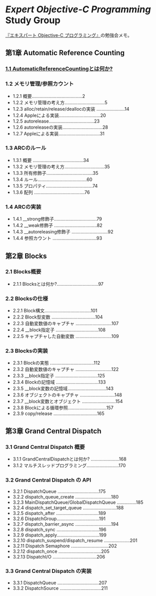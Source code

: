 ***Expert Objective-C Programming***<br>Study Group
===================================================

[『エキスパート Objective-C プログラミング』](http://www.amazon.co.jp/%E3%82%A8%E3%82%AD%E3%82%B9%E3%83%91%E3%83%BC%E3%83%88Objective-C%E3%83%97%E3%83%AD%E3%82%B0%E3%83%A9%E3%83%9F%E3%83%B3%E3%82%B0-%EF%BC%8DiOS-OS-X%E3%81%AE%E3%83%A1%E3%83%A2%E3%83%AA%E7%AE%A1%E7%90%86%E3%81%A8%E3%83%9E%E3%83%AB%E3%83%81%E3%82%B9%E3%83%AC%E3%83%83%E3%83%89%EF%BC%8D-%E5%9D%82%E6%9C%AC/dp/4844331094/)の勉強会メモ。

## 第1章 Automatic Reference Counting 
### [1.1 AutomaticReferenceCountingとは何か?](chapt-1/sect-1-1.md)
### 1.2 メモリ管理/参照カウント
- 1.2.1 概要.......................................2 
- 1.2.2 メモリ管理の考え方...............................5 
- 1.2.3 alloc/retain/release/deallocの実装 ......................14 
- 1.2.4 Appleによる実装................................20 
- 1.2.5 autorelease...................................23 
- 1.2.6 autoreleaseの実装...............................28 
- 1.2.7 Appleによる実装................................31

### 1.3 ARCのルール
- 1.3.1 概要 .......................................34 
- 1.3.2 メモリ管理の考え方...............................35 
- 1.3.3 所有修飾子....................................35 
- 1.3.4 ルール......................................60 
- 1.3.5 プロパティ....................................74 
- 1.3.6 配列 .......................................76

### 1.4 ARCの実装
- 1.4.1 __strong修飾子.................................79 
- 1.4.2 __weak修飾子 .................................82 
- 1.4.3 __autoreleasing修飾子 ............................92 
- 1.4.4 参照カウント ..................................93

## 第2章 Blocks

### 2.1 Blocks概要
- 2.1.1 Blocksとは何か?................................97 

### 2.2 Blocksの仕様
- 2.2.1 Block構文....................................101
- 2.2.2 Block型変数 ..................................104 
- 2.2.3 自動変数値のキャプチャ ............................107 
- 2.2.4 __block指定子 .................................108 
- 2.2.5 キャプチャした自動変数 ............................109

### 2.3 Blocksの実装
- 2.3.1 Blockの実態 ..................................112 
- 2.3.2 自動変数値のキャプチャ ............................122 
- 2.3.3 __block指定子 .................................125 
- 2.3.4 Blockの記憶域 .................................133 
- 2.3.5 __block変数の記憶域..............................143 
- 2.3.6 オブジェクトのキャプチャ ...........................148 
- 2.3.7 __block変数とオブジェクト ..........................154 
- 2.3.8 Blockによる循環参照..............................157 
- 2.3.9 copy/release ..................................165

## 第3章 Grand Central Dispatch

### 3.1 Grand Central Dispatch 概要 
- 3.1.1 GrandCentralDispatchとは何か? ......................168 
- 3.1.2 マルチスレッドプログラミング.........................170

### 3.2 Grand Central Dispatch の API
- 3.2.1 DispatchQueue ................................175 
- 3.2.2 dispatch_queue_create ............................180 
- 3.2.3 MainDispatchQueue/GlobalDispatchQueue ...............185 
- 3.2.4 dispatch_set_target_queue ..........................188 
- 3.2.5 dispatch_after .................................189 
- 3.2.6 DispatchGroup.................................191 
- 3.2.7 dispatch_barrier_async ............................194 
- 3.2.8 dispatch_sync .................................196 
- 3.2.9 dispatch_apply.................................199 
- 3.2.10 dispatch_suspend/dispatch_resume ....................201 
- 3.2.11 Dispatch Semaphore .............................202 
- 3.2.12 dispatch_once .................................205 
- 3.2.13 DispatchI/O ..................................206

### 3.3 Grand Central Dispatch の実装
- 3.3.1 DispatchQueue ................................207 
- 3.3.2 DispatchSource ................................211

